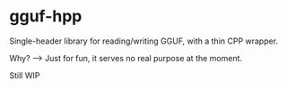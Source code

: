 # gguf-hpp

Single-header library for reading/writing GGUF, with a thin CPP wrapper.

Why? --> Just for fun, it serves no real purpose at the moment.

Still WIP
